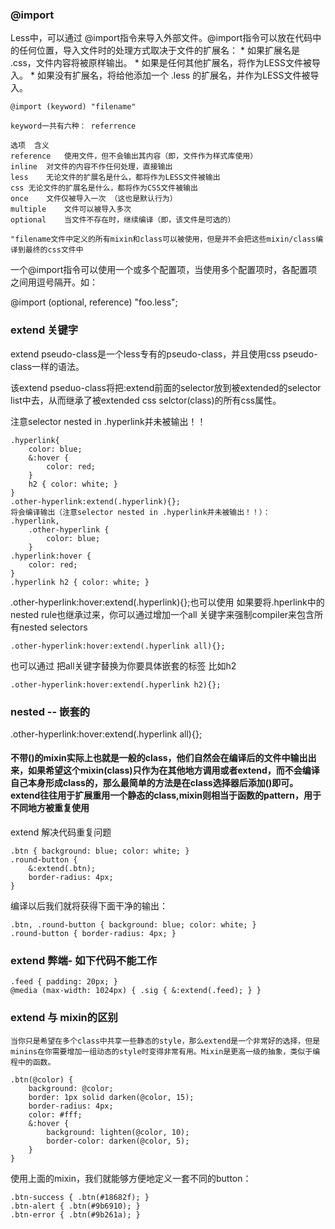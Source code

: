### @import
Less中，可以通过 @import指令来导入外部文件。@import指令可以放在代码中的任何位置，导入文件时的处理方式取决于文件的扩展名：
    * 如果扩展名是 .css，文件内容将被原样输出。
    * 如果是任何其他扩展名，将作为LESS文件被导入。
    * 如果没有扩展名，将给他添加一个 .less 的扩展名，并作为LESS文件被导入。

```
@import (keyword) "filename"
```
    keyword一共有六种： referrence
```
选项	含义
reference	使用文件，但不会输出其内容（即，文件作为样式库使用）
inline	对文件的内容不作任何处理，直接输出
less	无论文件的扩展名是什么，都将作为LESS文件被输出
css	无论文件的扩展名是什么，都将作为CSS文件被输出
once	文件仅被导入一次 （这也是默认行为）
multiple	文件可以被导入多次
optional	当文件不存在时，继续编译（即，该文件是可选的）
```
    "filename文件中定义的所有mixin和class可以被使用，但是并不会把这些mixin/class编译到最终的css文件中

一个@import指令可以使用一个或多个配置项，当使用多个配置项时，各配置项之间用逗号隔开。如：

@import (optional, reference) "foo.less";

### extend 关键字

extend pseudo-class是一个less专有的pseudo-class，并且使用css pseudo-class一样的语法。

该extend pseduo-class将把:extend前面的selector放到被extended的selector list中去，从而继承了被extended css selctor(class)的所有css属性。

注意selector nested in .hyperlink并未被输出！！
```
.hyperlink{
    color: blue;
    &:hover {
        color: red;
    }
    h2 { color: white; }
}
.other-hyperlink:extend(.hyperlink){};
将会编译输出（注意selector nested in .hyperlink并未被输出！！）：
.hyperlink,
    .other-hyperlink {
        color: blue;
    }
.hyperlink:hover {
    color: red;
}
.hyperlink h2 { color: white; }

```

.other-hyperlink:hover:extend(.hyperlink){};也可以使用
如果要将.hperlink中的nested rule也继承过来，你可以通过增加一个all 关键字来强制compiler来包含所有nested selectors
```
.other-hyperlink:hover:extend(.hyperlink all){};
```
也可以通过 把all关键字替换为你要具体嵌套的标签 比如h2
```
.other-hyperlink:hover:extend(.hyperlink h2){};
```

### nested -- 嵌套的
.other-hyperlink:hover:extend(.hyperlink all){};


#### 不带()的mixin实际上也就是一般的class，他们自然会在编译后的文件中输出出来，如果希望这个mixin(class)只作为在其他地方调用或者extend，而不会编译自己本身形成class的，那么最简单的方法是在class选择器后添加()即可。extend往往用于扩展重用一个静态的class,mixin则相当于函数的pattern，用于不同地方被重复使用


extend 解决代码重复问题

```
.btn { background: blue; color: white; } 
.round-button { 
    &:extend(.btn); 
    border-radius: 4px; 
}
```

编译以后我们就将获得下面干净的输出：
```
.btn, .round-button { background: blue; color: white; }
.round-button { border-radius: 4px; }

```



### extend 弊端- 如下代码不能工作

```
.feed { padding: 20px; }
@media (max-width: 1024px) { .sig { &:extend(.feed); } }
```

### extend 与 mixin的区别
```
当你只是希望在多个class中共享一些静态的style，那么extend是一个非常好的选择，但是minins在你需要增加一组动态的style时变得非常有用。Mixin是更高一级的抽象，类似于编程中的函数。
```

```
.btn(@color) { 
    background: @color; 
    border: 1px solid darken(@color, 15); 
    border-radius: 4px; 
    color: #fff; 
    &:hover { 
        background: lighten(@color, 10); 
        border-color: darken(@color, 5);
    } 
}
```
使用上面的mixin，我们就能够方便地定义一套不同的button：

```
.btn-success { .btn(#18682f); } 
.btn-alert { .btn(#9b6910); } 
.btn-error { .btn(#9b261a); }
```